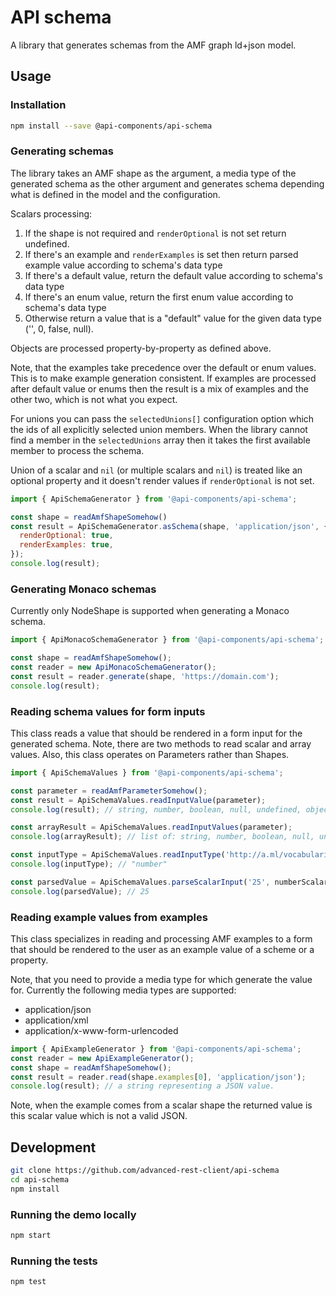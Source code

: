 # API schema

A library that generates schemas from the AMF graph ld+json model.

## Usage

### Installation

```sh
npm install --save @api-components/api-schema
```

### Generating schemas

The library takes an AMF shape as the argument, a media type of the generated schema as the other argument and generates schema depending what is defined in the model and the configuration.

Scalars processing:

1. If the shape is not required and `renderOptional` is not set return undefined.
1. If there's an example and `renderExamples` is set then return parsed example value according to schema's data type
1. If there's a default value, return the default value according to schema's data type
1. If there's an enum value, return the first enum value according to schema's data type
1. Otherwise return a value that is a "default" value for the given data type ('', 0, false, null).

Objects are processed property-by-property as defined above.

Note, that the examples take precedence over the default or enum values. This is to make example generation consistent. If examples are processed after default value or enums then the result is a mix of examples and the other two, which is not what you expect.

For unions you can pass the `selectedUnions[]` configuration option which the ids of all explicitly selected union members. When the library cannot find a member in the `selectedUnions` array then it takes the first available member to process the schema.

Union of a scalar and `nil` (or multiple scalars and `nil`) is treated like an optional property and it doesn't render values if `renderOptional` is not set.

```javascript
import { ApiSchemaGenerator } from '@api-components/api-schema';

const shape = readAmfShapeSomehow()
const result = ApiSchemaGenerator.asSchema(shape, 'application/json', {
  renderOptional: true,
  renderExamples: true,
});
console.log(result);
```

### Generating Monaco schemas

Currently only NodeShape is supported when generating a Monaco schema.

```javascript
import { ApiMonacoSchemaGenerator } from '@api-components/api-schema';

const shape = readAmfShapeSomehow();
const reader = new ApiMonacoSchemaGenerator();
const result = reader.generate(shape, 'https://domain.com');
console.log(result);
```

### Reading schema values for form inputs

This class reads a value that should be rendered in a form input for the generated schema.
Note, there are two methods to read scalar and array values.
Also, this class operates on Parameters rather than Shapes.

```javascript
import { ApiSchemaValues } from '@api-components/api-schema';

const parameter = readAmfParameterSomehow();
const result = ApiSchemaValues.readInputValue(parameter);
console.log(result); // string, number, boolean, null, undefined, object, array

const arrayResult = ApiSchemaValues.readInputValues(parameter);
console.log(arrayResult); // list of: string, number, boolean, null, undefined, object, array

const inputType = ApiSchemaValues.readInputType('http://a.ml/vocabularies/shapes#number');
console.log(inputType); // "number"

const parsedValue = ApiSchemaValues.parseScalarInput('25', numberScalarShape);
console.log(parsedValue); // 25
```

### Reading example values from examples

This class specializes in reading and processing AMF examples to a form that should be rendered to the user
as an example value of a scheme or a property.

Note, that you need to provide a media type for which generate the value for. Currently the following media types are supported:

- application/json
- application/xml
- application/x-www-form-urlencoded

```javascript
import { ApiExampleGenerator } from '@api-components/api-schema';
const reader = new ApiExampleGenerator();
const shape = readAmfShapeSomehow();
const result = reader.read(shape.examples[0], 'application/json');
console.log(result); // a string representing a JSON value.
```

Note, when the example comes from a scalar shape the returned value is this scalar value which is not a valid JSON.

## Development

```sh
git clone https://github.com/advanced-rest-client/api-schema
cd api-schema
npm install
```

### Running the demo locally

```sh
npm start
```

### Running the tests

```sh
npm test
```
